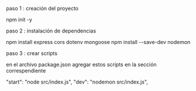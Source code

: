 paso 1 : creación del proyecto

npm init -y

paso 2 : instalación de dependencias

npm install express cors dotenv mongoose npm install --save-dev nodemon

paso 3 : crear scripts

en el archivo package.json agregar estos scripts en la sección correspendiente

"start": "node src/index.js", "dev": "nodemon src/index.js",